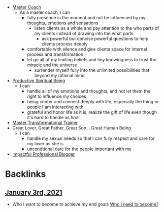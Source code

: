 - [Master Coach](<Master Coach.md>)
    - As a master coach, I can
        - fully presence in the moment and not be influenced by my thoughts, emotions and sensations
            - listen clients as a whole and pay attention to the who parts of my clients instead of drawing into the what parts
                - ask powerful but concise powerful questions to help clients process deeply
        - comfortable with silence and give clients space for internal process and transformation
        - let go all of my limiting beliefs and tiny knowingness to trust the miracle and the universe
            - surrender myself fully into the unlimited possibilities that beyond my rational mind
- [Productive Spiritual Being](<Productive Spiritual Being.md>)
    - I can 
        - handle all of my emotions and thoughts, and not let them the right to influence my choices
        - being center and connect deeply with life, especially the thing or people I am interacting with
        - grateful and honor life as it is, realize the gift of life even though it's hard to handle as first
- [Master Transformational Trainer](<Master Transformational Trainer.md>)
- Great Lover, Great Father, Great Son... Great Human Being
    - I can
        - handle my sexual needs so that I can fully respect and care for my lover as she is
        - uncondtional care for the people important with me
- [Impactful Professional Blogger](<Impactful Professional Blogger.md>)

# Backlinks
## [January 3rd, 2021](<January 3rd, 2021.md>)
- Who I want to become to achieve my end goals [Who I need to become?](<Who I need to become?.md>)

